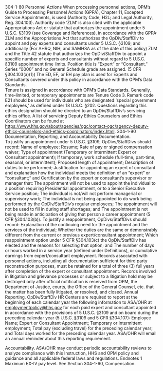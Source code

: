
304-1-80 Personnel Actions
When processing personnel actions, OPM’s Guide to Processing Personnel Actions (GPPA), Chapter 11, Excepted Service Appointments, is used (Authority Code, H2L; and Legal Authority, Reg. 304.103).
Authority code ‘ZLM’ is also cited with the applicable Appropriations Act or statute that authorizes the appointment under 5 U.S.C. §3109 (see Coverage and References), in accordance with the GPPA:  
ZLM and the Appropriations Act that authorizes the OpDiv/StaffDiv to appoint and pay experts and consultants under 5 U.S.C. §3109; and additionally
(For AHRQ, NIH, and SAMHSA as of the date of this policy) ZLM and the Title 42 statute that authorizes the OpDiv/StaffDiv to appoint a specific number of experts and consultants without regard to 5 U.S.C. §3109 appointment time limits.
Position title is “Expert” or “Consultant.”  Series “0000” and no General Schedule grade are assigned.  (5 CFR §304.103(a)(1))
The ED, EF, or EH pay plan is used for Experts and Consultants covered under this policy in accordance with the OPM’s Data Standards.  
Tenure is assigned in accordance with OPM’s Data Standards. Generally, time-limited, or temporary appointments are Tenure Code 3.
Remark code E21 should be used for individuals who are designated ‘special government employees,’ as defined under 18 U.S.C. §202.  Questions regarding this ethics designation should be directed to an OpDiv/StaffDiv’s servicing ethics office.  A list of servicing Deputy Ethics Counselors and Ethics Coordinators can be found at https://www.hhs.gov/about/agencies/ogc/contact-ogc/agency-deputy-ethics-counselors-and-ethics-coordinators/index.html.
304-1-90 Documentation, Reporting, and Accountability
Documentation.  
To justify an appointment under 5 U.S.C. §3109, OpDivs/StaffDivs should record:
Name of employee;
Resume;
Rate of pay or signed compensation waiver;
Type of appointment (Temporary or Intermittent Expert or Consultant appointment);
If temporary, work schedule (full-time, part-time, seasonal, or intermittent);
Proposed length of appointment;
Description of duties to be performed;
Justification for appointing an expert of consultant and explanation how the individual meets the definition of an “expert” or “consultant;” and
Certification by the expert or consultant’s supervisor or manager that:
The appointment will not be used to appoint the individual to a position requiring Presidential appointment, or to a Senior Executive Service position;
The individual is not/will not perform managerial or supervisory work;
The individual is not being appointed to do work being performed by the OpDiv/StaffDiv’s regular employees;
The appointment will not be used to fill in during staff shortages; and
The appointment is not being made in anticipation of giving that person a career appointment (5 CFR §304.103(b)).
To justify a reappointment, OpDivs/StaffDivs should record: 
Explanation of the continuing need for the appointment and the services of the individual;
Whether the duties are the same or demonstrably different from the current or previous expert/consultant appointment;
Which reappointment option under 5 CFR §304.103(c) the OpDiv/StaffDiv has elected and the reasons for selecting that option; and
The number of days or hours worked in a service year (defined under Definitions), or cumulative earnings from expert/consultant employment.
Records associated with personnel actions, including all documentation sufficient for third party reconstruction purposes, must be retained for a total of three (3) full years after completion of the expert or consultant appointment. Records involved in litigation and grievance processes or subject to a litigation hold may be destroyed only after official notification is received from OPM, the Department of Justice, courts, the Office of the General Counsel, etc. that the matter has been fully litigated, or resolved, and closed.
Annual Reporting.  OpDiv/StaffDiv HR Centers are required to report at the beginning of each calendar year the following information to ASA/OHR at employmentpolicy@hhs.gov for each paid expert and consultant appointed in accordance with the provisions of 5 U.S.C. §3109 and on board during the preceding calendar year (5 U.S.C. §3109 and 5 CFR §304.107):
Employee Name;
Expert or Consultant Appointment;
Temporary or Intermittent employment;
Total pay (excluding travel) for the preceding calendar year; and
Total days worked for the preceding calendar year.
ASA/OHR will email an annual reminder about this reporting requirement.

Accountability. ASA/OHR may conduct periodic accountability reviews to analyze compliance with this Instruction, HHS and OPM policy and guidance and all applicable federal laws and regulations.
Endnotes
1 Maximum EX-IV pay level.  See Section 304-1-60, Compensation.